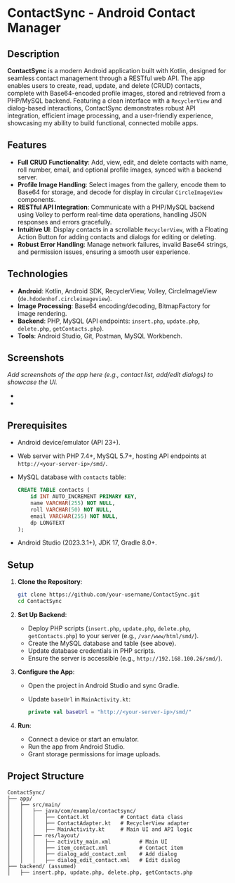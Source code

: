 # ContactSync - Android Contact Manager

## Description

**ContactSync** is a modern Android application built with Kotlin, designed for seamless contact management through a RESTful web API. The app enables users to create, read, update, and delete (CRUD) contacts, complete with Base64-encoded profile images, stored and retrieved from a PHP/MySQL backend. Featuring a clean interface with a `RecyclerView` and dialog-based interactions, ContactSync demonstrates robust API integration, efficient image processing, and a user-friendly experience, showcasing my ability to build functional, connected mobile apps.

## Features

- **Full CRUD Functionality**: Add, view, edit, and delete contacts with name, roll number, email, and optional profile images, synced with a backend server.
- **Profile Image Handling**: Select images from the gallery, encode them to Base64 for storage, and decode for display in circular `CircleImageView` components.
- **RESTful API Integration**: Communicate with a PHP/MySQL backend using Volley to perform real-time data operations, handling JSON responses and errors gracefully.
- **Intuitive UI**: Display contacts in a scrollable `RecyclerView`, with a Floating Action Button for adding contacts and dialogs for editing or deleting.
- **Robust Error Handling**: Manage network failures, invalid Base64 strings, and permission issues, ensuring a smooth user experience.

## Technologies

- **Android**: Kotlin, Android SDK, RecyclerView, Volley, CircleImageView (`de.hdodenhof.circleimageview`).
- **Image Processing**: Base64 encoding/decoding, BitmapFactory for image rendering.
- **Backend**: PHP, MySQL (API endpoints: `insert.php`, `update.php`, `delete.php`, `getContacts.php`).
- **Tools**: Android Studio, Git, Postman, MySQL Workbench.

## Screenshots

*Add screenshots of the app here (e.g., contact list, add/edit dialogs) to showcase the UI.*

- 
- 

## Prerequisites

- Android device/emulator (API 23+).
- Web server with PHP 7.4+, MySQL 5.7+, hosting API endpoints at `http://<your-server-ip>/smd/`.
- MySQL database with `contacts` table:

  ```sql
  CREATE TABLE contacts (
      id INT AUTO_INCREMENT PRIMARY KEY,
      name VARCHAR(255) NOT NULL,
      roll VARCHAR(50) NOT NULL,
      email VARCHAR(255) NOT NULL,
      dp LONGTEXT
  );
  ```
- Android Studio (2023.3.1+), JDK 17, Gradle 8.0+.

## Setup

1. **Clone the Repository**:

   ```bash
   git clone https://github.com/your-username/ContactSync.git
   cd ContactSync
   ```

2. **Set Up Backend**:

   - Deploy PHP scripts (`insert.php`, `update.php`, `delete.php`, `getContacts.php`) to your server (e.g., `/var/www/html/smd/`).
   - Create the MySQL database and table (see above).
   - Update database credentials in PHP scripts.
   - Ensure the server is accessible (e.g., `http://192.168.100.26/smd/`).

3. **Configure the App**:

   - Open the project in Android Studio and sync Gradle.
   - Update `baseUrl` in `MainActivity.kt`:

     ```kotlin
     private val baseUrl = "http://<your-server-ip>/smd/"
     ```

4. **Run**:

   - Connect a device or start an emulator.
   - Run the app from Android Studio.
   - Grant storage permissions for image uploads.

## Project Structure

```
ContactSync/
├── app/
│   ├── src/main/
│   │   ├── java/com/example/contactsync/
│   │   │   ├── Contact.kt          # Contact data class
│   │   │   ├── ContactAdapter.kt   # RecyclerView adapter
│   │   │   ├── MainActivity.kt     # Main UI and API logic
│   │   ├── res/layout/
│   │   │   ├── activity_main.xml         # Main UI
│   │   │   ├── item_contact.xml          # Contact item
│   │   │   ├── dialog_add_contact.xml    # Add dialog
│   │   │   ├── dialog_edit_contact.xml   # Edit dialog
├── backend/ (assumed)
│   ├── insert.php, update.php, delete.php, getContacts.php
```

